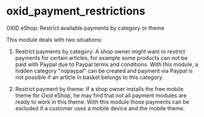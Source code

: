 oxid_payment_restrictions
=========================

OXID eShop: Restrict available payments by category or theme

This module deals with two situations:

1. Restrict payments by category: A shop owner might want to restrict payments for certain articles, 
for example some products can not be paid with Paypal due to Paypal terms and conditions. With this
module, a hidden category "nopaypal" can be created and payment via Paypal is not possible if an
article in basket belongs to this category.

2. Restrict payment by theme: If a shop owner installs the free mobile theme for Oxid eShop, he may
find that not all payment modules are ready to work in this theme. With this module those payments
can be excluded if a customer uses a mobile device and the mobile theme.

